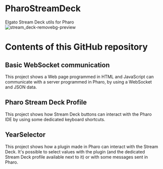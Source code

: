 # PharoStreamDeck
Elgato Stream Deck utils for Pharo \
![stream_deck-removebg-preview](https://github.com/OpenSmock/PharoStreamDeck/assets/76944457/12eb50ac-f229-4001-80a5-31186f999604)

# Contents of this GitHub repository
## Basic WebSocket communication
This project shows a Web page programmed in HTML and JavaScript can communicate with a server programmed in Pharo, by using a WebSocket and JSON data.

## Pharo Stream Deck Profile
This project shows how Stream Deck buttons can interact with the Pharo IDE by using some dedicated keyboard shortcuts.

## YearSelector
This project shows how a plugin made in Pharo can interact with the Stream Deck. It's possible to select values with the plugin (and the dedicated Stream Deck profile available next to it) or with some messages sent in Pharo.
